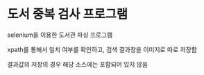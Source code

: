 # 도서 중복 검사 프로그램

selenium을 이용한 도서관 파싱 프로그램

xpath를 통해서 일치 여부를 확인하고, 검색 결과창을 이미지로 따로 저장함

결과값의 저장의 경우 해당 소스에는 포함되어 있지 않음
